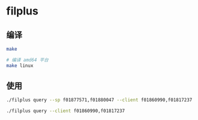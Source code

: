 # filplus

## 编译
```bash
make

# 编译 amd64 平台
make linux
```

## 使用
```bash
./filplus query --sp f01877571,f01880047 --client f01860990,f01817237

./filplus query --client f01860990,f01817237
```
